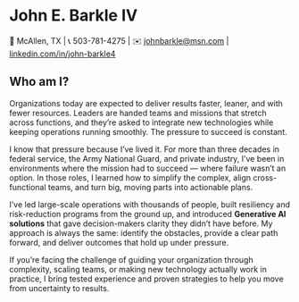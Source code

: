 # John E. Barkle IV  

📍 McAllen, TX | 📞 503-781-4275 | ✉️ johnbarkle@msn.com | [linkedin.com/in/john-barkle4](https://www.linkedin.com/in/john-barkle4)  

## Who am I? 

Organizations today are expected to deliver results faster, leaner, and with fewer resources. Leaders are handed teams and missions that stretch across functions, and they’re asked to integrate new technologies while keeping operations running smoothly. The pressure to succeed is constant.  

I know that pressure because I’ve lived it. For more than three decades in federal service, the Army National Guard, and private industry, I’ve been in environments where the mission had to succeed — where failure wasn’t an option. In those roles, I learned how to simplify the complex, align cross-functional teams, and turn big, moving parts into actionable plans.  

I’ve led large-scale operations with thousands of people, built resiliency and risk-reduction programs from the ground up, and introduced **Generative AI solutions** that gave decision-makers clarity they didn’t have before. My approach is always the same: identify the obstacles, provide a clear path forward, and deliver outcomes that hold up under pressure.  

If you’re facing the challenge of guiding your organization through complexity, scaling teams, or making new technology actually work in practice, I bring tested experience and proven strategies to help you move from uncertainty to results.  

